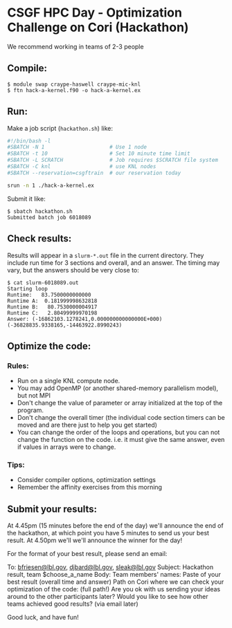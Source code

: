 # CSGF HPC Day - Optimization Challenge on Cori (Hackathon)

We recommend working in teams of 2-3 people

## Compile:

```console
$ module swap craype-haswell craype-mic-knl
$ ftn hack-a-kernel.f90 -o hack-a-kernel.ex
```

## Run:

Make a job script (`hackathon.sh`) like:

```bash
#!/bin/bash -l
#SBATCH -N 1                     # Use 1 node
#SBATCH -t 10                    # Set 10 minute time limit
#SBATCH -L SCRATCH               # Job requires $SCRATCH file system
#SBATCH -C knl                   # use KNL nodes
#SBATCH --reservation=csgftrain  # our reservation today

srun -n 1 ./hack-a-kernel.ex
```

Submit it like:

```console
$ sbatch hackathon.sh
Submitted batch job 6018089
```

## Check results:

Results will appear in a `slurm-*.out` file in the current directory. They
include run time for 3 sections and overall, and an answer. The timing may 
vary, but the answers should be very close to:

```console
$ cat slurm-6018089.out
Starting loop
Runtime:   83.7500000000000
Runtime A:  0.181999998632818
Runtime B:   80.7530000004917
Runtime C:   2.80499999970198
Answer: (-16862103.1278241,0.000000000000000E+000)
(-36828835.9338165,-14463922.8990243)
```

## Optimize the code:

### Rules:

- Run on a single KNL compute node.
- You may add OpenMP (or another shared-memory parallelism model), but not MPI
- Don't change the value of parameter or array initialized at the top of the 
  program. 
- Don't change the overall timer (the individual code section timers can be 
  moved and are there just to help you get started)
- You can change the order of the loops and operations, but you can not change
  the function on the code. i.e. it must give the same answer, even if values 
  in arrays were to change. 

### Tips:

- Consider compiler options, optimization settings
- Remember the affinity exercises from this morning

## Submit your results:

At 4.45pm (15 minutes before the end of the day) we'll announce the end of 
the hackathon, at which point you have 5 minutes to send us your best result.
At 4.50pm we'll we'll announce the winner for the day!

For the format of your best result, please send an email:

To: bfriesen@lbl.gov, djbard@lbl.gov, sleak@lbl.gov
Subject: Hackathon result, team $choose_a_name
Body:
  Team members' names: 
  Paste of your best result (overall time and answer)
  Path on Cori where we can check your optimization of the code: (full path!)
  Are you ok with us sending your ideas around to the other participants later?
  Would you like to see how other teams achieved good results? (via email later)


Good luck, and have fun!
 
